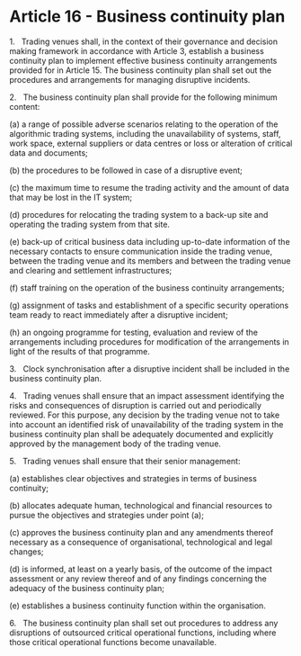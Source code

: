 # Article 16 - Business continuity plan


1.   Trading venues shall, in the context of their governance and decision making framework in accordance with Article 3, establish a business continuity plan to implement effective business continuity arrangements provided for in Article 15. The business continuity plan shall set out the procedures and arrangements for managing disruptive incidents.

2.   The business continuity plan shall provide for the following minimum content:

(a) a range of possible adverse scenarios relating to the operation of the algorithmic trading systems, including the unavailability of systems, staff, work space, external suppliers or data centres or loss or alteration of critical data and documents;

(b) the procedures to be followed in case of a disruptive event;

(c) the maximum time to resume the trading activity and the amount of data that may be lost in the IT system;

(d) procedures for relocating the trading system to a back-up site and operating the trading system from that site.

(e) back-up of critical business data including up-to-date information of the necessary contacts to ensure communication inside the trading venue, between the trading venue and its members and between the trading venue and clearing and settlement infrastructures;

(f) staff training on the operation of the business continuity arrangements;

(g) assignment of tasks and establishment of a specific security operations team ready to react immediately after a disruptive incident;

(h) an ongoing programme for testing, evaluation and review of the arrangements including procedures for modification of the arrangements in light of the results of that programme.

3.   Clock synchronisation after a disruptive incident shall be included in the business continuity plan.

4.   Trading venues shall ensure that an impact assessment identifying the risks and consequences of disruption is carried out and periodically reviewed. For this purpose, any decision by the trading venue not to take into account an identified risk of unavailability of the trading system in the business continuity plan shall be adequately documented and explicitly approved by the management body of the trading venue.

5.   Trading venues shall ensure that their senior management:

(a) establishes clear objectives and strategies in terms of business continuity;

(b) allocates adequate human, technological and financial resources to pursue the objectives and strategies under point (a);

(c) approves the business continuity plan and any amendments thereof necessary as a consequence of organisational, technological and legal changes;

(d) is informed, at least on a yearly basis, of the outcome of the impact assessment or any review thereof and of any findings concerning the adequacy of the business continuity plan;

(e) establishes a business continuity function within the organisation.

6.   The business continuity plan shall set out procedures to address any disruptions of outsourced critical operational functions, including where those critical operational functions become unavailable.
